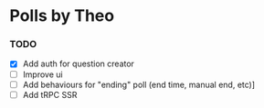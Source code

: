 # Polls by Theo

### TODO

- [x] Add auth for question creator
- [ ] Improve ui
- [ ] Add behaviours for "ending" poll (end time, manual end, etc)]
- [ ] Add tRPC SSR
